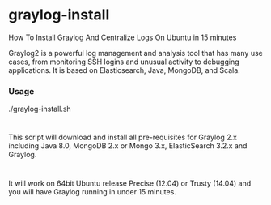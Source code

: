 # graylog-install
How To Install Graylog And Centralize Logs On Ubuntu in 15 minutes

Graylog2 is a powerful log management and analysis tool that has many use cases, from monitoring SSH logins and unusual activity to debugging applications. It is based on Elasticsearch, Java, MongoDB, and Scala.

### Usage
./graylog-install.sh
#
This script will download and install all pre-requisites for Graylog 2.x including Java 8.0, MongoDB 2.x or Mongo 3.x, ElasticSearch 3.2.x and Graylog.
#
It will work on 64bit Ubuntu release Precise (12.04) or Trusty (14.04) and you will have Graylog running in under 15 minutes.




